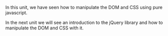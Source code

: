 In this unit, we have seen how to manipulate the DOM and CSS using pure javascript. 

In the next unit we will see an introduction to the jQuery library and how to manipulate the DOM and CSS with it.